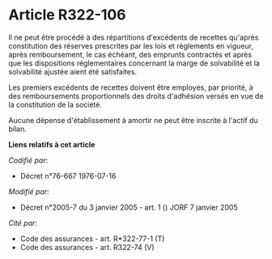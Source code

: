 # Article R322-106

Il ne peut être procédé à des répartitions d'excédents de recettes qu'après constitution des réserves prescrites par les lois
et règlements en vigueur, après remboursement, le cas échéant, des emprunts contractés et après que les dispositions
réglementaires concernant la marge de solvabilité et la solvabilité ajustée aient été satisfaites.

Les premiers excédents de recettes doivent être employés, par priorité, à des remboursements proportionnels des droits
d'adhésion versés en vue de la constitution de la société.

Aucune dépense d'établissement à amortir ne peut être inscrite à l'actif du bilan.

**Liens relatifs à cet article**

_Codifié par_:

  - Décret n°76-667 1976-07-16

_Modifié par_:

  - Décret n°2005-7 du 3 janvier 2005 - art. 1 () JORF 7 janvier 2005

_Cité par_:

  - Code des assurances - art. R*322-77-1 (T)
  - Code des assurances - art. R322-74 (V)
